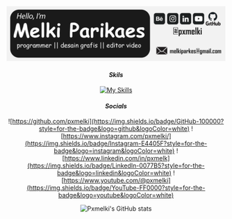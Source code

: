<div align="center">

<!--## Hello World!!! 👋-->
![melki](img/profile%20header.png)
<!--
**pxmelki/pxmelki** is a ✨ _special_ ✨ repository because its `README.md` (this file) appears on your GitHub profile.

Here are some ideas to get you started:

- 🔭 I’m currently working on ...
- 🌱 I’m currently learning ...
- 👯 I’m looking to collaborate on ...
- 🤔 I’m looking for help with ...
- 💬 Ask me about ...
- 📫 How to reach me: ...
- 😄 Pronouns: ...
- ⚡ Fun fact: ...
-->
#### *Skils* 

[![My Skills](https://skillicons.dev/icons?i=java,python,html,css,mysql,javascript,git,premiere,photoshop,ai,&theme=light&flutter&perline=)](https://skillicons.dev)

#### ***Socials***
![https://github.com/pxmelki](https://img.shields.io/badge/GitHub-100000?style=for-the-badge&logo=github&logoColor=white) ![https://www.instagram.com/pxmelki/](https://img.shields.io/badge/Instagram-E4405F?style=for-the-badge&logo=instagram&logoColor=white) ![https://www.linkedin.com/in/pxmelk](https://img.shields.io/badge/LinkedIn-0077B5?style=for-the-badge&logo=linkedin&logoColor=white) ![https://www.youtube.com/@pxmelki](https://img.shields.io/badge/YouTube-FF0000?style=for-the-badge&logo=youtube&logoColor=white)

![Pxmelki's GitHub stats](https://github-readme-stats.vercel.app/api?username=pxmelki&show_icons=true&theme=blue_navy)

</div>